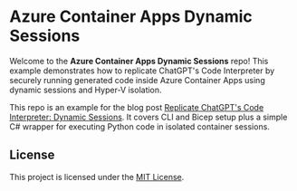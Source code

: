 # Azure Container Apps Dynamic Sessions

Welcome to the **Azure Container Apps Dynamic Sessions** repo! This example demonstrates how to replicate ChatGPT's Code Interpreter by securely running generated code inside Azure Container Apps using dynamic sessions and Hyper-V isolation.

This repo is an example for the blog post [Replicate ChatGPT's Code Interpreter: Dynamic Sessions](https://baundev.com/posts/code-interpreter-dynamic-sessions/). It covers CLI and Bicep setup plus a simple C# wrapper for executing Python code in isolated container sessions.

## License

This project is licensed under the [MIT License](/samples/dynamic-sessions/LICENSE.md).
